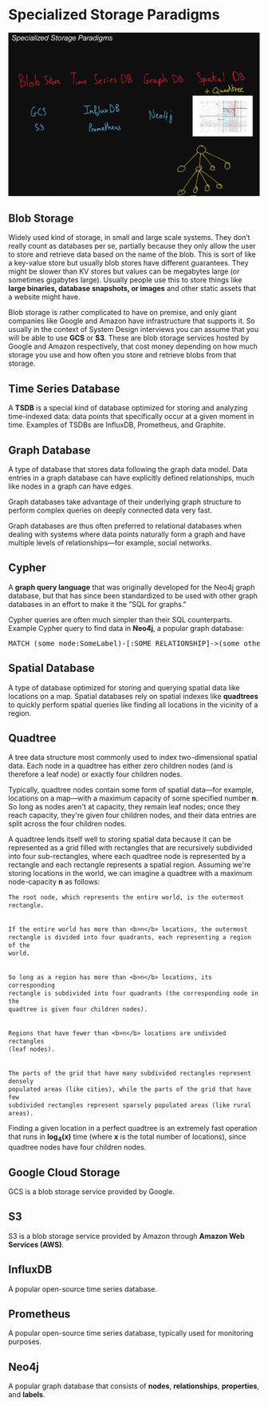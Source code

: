 # Specialized Storage Paradigms

![](specailized_storage_paradigms.PNG)

## Blob Storage

  Widely used kind of storage, in small and large scale systems. They don’t
  really count as databases per se, partially because they only allow the user
  to store and retrieve data based on the name of the blob. This is sort of like
  a key-value store but usually blob stores have different guarantees. They
  might be slower than KV stores but values can be megabytes large (or sometimes
  gigabytes large). Usually people use this to store things like
  <b>large binaries, database snapshots, or images</b> and other static assets
  that a website might have.

  Blob storage is rather complicated to have on premise, and only giant
  companies like Google and Amazon have infrastructure that supports it. So
  usually in the context of System Design interviews you can assume that you
  will be able to use <b>GCS</b> or <b>S3</b>. These are blob storage services
  hosted by Google and Amazon respectively, that cost money depending on how
  much storage you use and how often you store and retrieve blobs from that
  storage.

## Time Series Database

  A <b>TSDB</b> is a special kind of database optimized for storing and
  analyzing time-indexed data: data points that specifically occur at a given
  moment in time. Examples of TSDBs are InfluxDB, Prometheus, and Graphite.

## Graph Database

  A type of database that stores data following the graph data model. Data
  entries in a graph database can have explicitly defined relationships, much
  like nodes in a graph can have edges.

  Graph databases take advantage of their underlying graph structure to perform
  complex queries on deeply connected data very fast.

  Graph databases are thus often preferred to relational databases when dealing
  with systems where data points naturally form a graph and have multiple levels
  of relationships—for example, social networks.

## Cypher

  A <b>graph query language</b> that was originally developed for the Neo4j
  graph database, but that has since been standardized to be used with other
  graph databases in an effort to make it the "SQL for graphs."

  Cypher queries are often much simpler than their SQL counterparts. Example
  Cypher query to find data in <b>Neo4j</b>, a popular graph database:

<pre>
MATCH (some_node:SomeLabel)-[:SOME_RELATIONSHIP]-&gt;(some_other_node:SomeLabel {some_property:'value'})
</pre>

## Spatial Database

  A type of database optimized for storing and querying spatial data like
  locations on a map. Spatial databases rely on spatial indexes like
  <b>quadtrees</b> to quickly perform spatial queries like finding all
  locations in the vicinity of a region.

## Quadtree

  A tree data structure most commonly used to index two-dimensional spatial
  data. Each node in a quadtree has either zero children nodes (and is therefore
  a leaf node) or exactly four children nodes.

  Typically, quadtree nodes contain some form of spatial data—for example,
  locations on a map—with a maximum capacity of some specified number <b>n</b>.
  So long as nodes aren't at capacity, they remain leaf nodes; once they reach
  capacity, they're given four children nodes, and their data entries are split
  across the four children nodes.

  A quadtree lends itself well to storing spatial data because it can be
  represented as a grid filled with rectangles that are recursively subdivided
  into four sub-rectangles, where each quadtree node is represented by a
  rectangle and each rectangle represents a spatial region. Assuming we're
  storing locations in the world, we can imagine a quadtree with a maximum
  node-capacity <b>n</b> as follows:

    The root node, which represents the entire world, is the outermost
    rectangle.


    If the entire world has more than <b>n</b> locations, the outermost
    rectangle is divided into four quadrants, each representing a region of the
    world.


    So long as a region has more than <b>n</b> locations, its corresponding
    rectangle is subdivided into four quadrants (the corresponding node in the
    quadtree is given four children nodes).


    Regions that have fewer than <b>n</b> locations are undivided rectangles
    (leaf nodes).


    The parts of the grid that have many subdivided rectangles represent densely
    populated areas (like cities), while the parts of the grid that have few
    subdivided rectangles represent sparsely populated areas (like rural areas).

  Finding a given location in a perfect quadtree is an extremely fast operation
  that runs in <b>log<sub>4</sub>(x)</b> time (where <b>x</b> is the total
  number of locations), since quadtree nodes have four children nodes.

## Google Cloud Storage

GCS is a blob storage service provided by Google.

## S3

  S3 is a blob storage service provided by Amazon through
  <b>Amazon Web Services (AWS)</b>.

## InfluxDB

A popular open-source time series database.

## Prometheus

  A popular open-source time series database, typically used for monitoring
  purposes.

## Neo4j

  A popular graph database that consists of <b>nodes</b>, <b>relationships</b>,
  <b>properties</b>, and <b>labels</b>.
